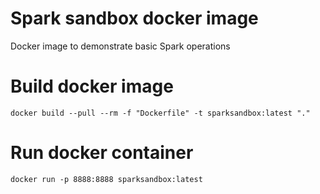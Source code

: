 # Spark sandbox docker image

Docker image to demonstrate basic Spark operations
# Build docker image

```
docker build --pull --rm -f "Dockerfile" -t sparksandbox:latest "."
```

# Run docker container

```
docker run -p 8888:8888 sparksandbox:latest
```